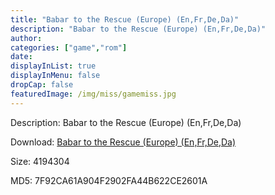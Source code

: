 ```yaml
---
title: "Babar to the Rescue (Europe) (En,Fr,De,Da)"
description: "Babar to the Rescue (Europe) (En,Fr,De,Da)"
author: 
categories: ["game","rom"]
date: 
displayInList: true
displayInMenu: false
dropCap: false
featuredImage: /img/miss/gamemiss.jpg
---
```


Description: Babar to the Rescue (Europe) (En,Fr,De,Da)

Download: <a style="text-decoration:underline;" href="https://mega.nz/#!LbYyWQzL!j_BQJsKrJT2qYiG8RVIuAUm25cZPV3ls1FpqFXS0CMA" target = "_blank" rel = "nofollow" > Babar to the Rescue (Europe) (En,Fr,De,Da)</a>

Size: 4194304

MD5: 7F92CA61A904F2902FA44B622CE2601A

